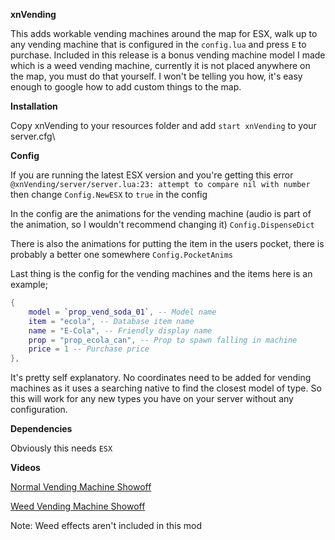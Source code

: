 **xnVending**

This adds workable vending machines around the map for ESX, walk up to any vending machine that is configured in the `config.lua` and press `E` to purchase. Included in this release is a bonus vending machine model I made which is a weed vending machine, currently it is not placed anywhere on the map, you must do that yourself. I won't be telling you how, it's easy enough to google how to add custom things to the map.

**Installation**

Copy xnVending to your resources folder and add `start xnVending` to your server.cfg\

**Config**

If you are running the latest ESX version and you're getting this error `@xnVending/server/server.lua:23: attempt to compare nil with number` then change `Config.NewESX` to `true` in the config

In the config are the animations for the vending machine (audio is part of the animation, so I wouldn't recommend changing it) `Config.DispenseDict`

There is also the animations for putting the item in the users pocket, there is probably a better one somewhere `Config.PocketAnims`

Last thing is the config for the vending machines and the items here is an example;

```lua
{
	model = `prop_vend_soda_01`, -- Model name
	item = "ecola", -- Database item name
	name = "E-Cola", -- Friendly display name
	prop = "prop_ecola_can", -- Prop to spawn falling in machine
	price = 1 -- Purchase price
},
```

It's pretty self explanatory. No coordinates need to be added for vending machines as it uses a searching native to find the closest model of type. So this will work for any new types you have on your server without any configuration.

**Dependencies**

Obviously this needs `ESX`

**Videos**

[Normal Vending Machine Showoff](https://www.youtube.com/watch?v=dvQYazR44Vo)

[Weed Vending Machine Showoff](https://img.xpl.wtf/s/hpBOrnr.mp4)

Note: Weed effects aren't included in this mod